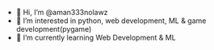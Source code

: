 - 👋 Hi, I’m @aman333nolawz
- 👀 I’m interested in python, web development, ML & game development(pygame)
- 🌱 I’m currently learning Web Development & ML

<!---
aman333nolawz/aman333nolawz is a ✨ special ✨ repository because its `README.md` (this file) appears on your GitHub profile.
You can click the Preview link to take a look at your changes.
--->
